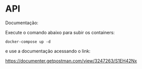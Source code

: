 # API

Documentação: 

Execute o comando abaixo para subir os containers:

```docker-compose up -d```

e use a documentação acessando o link:

https://documenter.getpostman.com/view/3247263/S1EH42Nx
